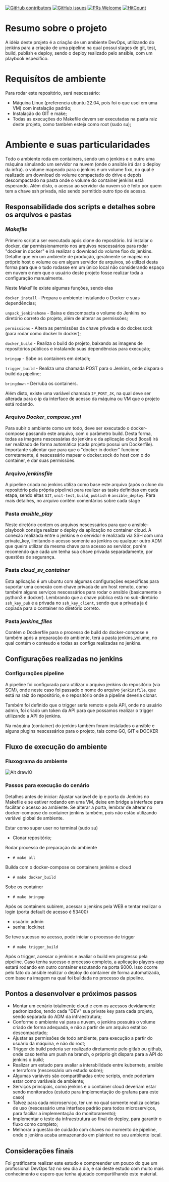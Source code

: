 [![GitHub contributors](https://img.shields.io/github/contributors/JustIdeas/ci_cd_alltheway)](https://github.com/JustIdeas/ci_cd_alltheway/graphs/contributors) [![GitHub issues](https://img.shields.io/github/issues/JustIdeas/ci_cd_alltheway)](https://github.com/coderjojo/JustIdeas/ci_cd_alltheway/issues) [![PRs Welcome](https://img.shields.io/badge/PRs-welcome-brightgreen.svg?style=flat-square)](https://github.com/JustIdeas/ci_cd_alltheway/pulls) [![HitCount](https://views.whatilearened.today/views/github/JustIdeas/ci_cd_alltheway.svg)](https://github.com/JustIdeas/ci_cd_alltheway/) 

# Resumo sobre o projeto
A idéia deste projeto é a criação de um ambiente DevOps, utilizando do jenkins para a criação de uma pipeline na qual possui stages de git, test, build, publish e deploy, sendo o deploy realizado pelo ansible, com um playbook especifico.

# Requisítos de ambiente
Para rodar este repositório, será nescessário:
- Máquina Linux (preferencia ubuntu 22.04, pois foi o que usei em uma VM) com instalação padrão;
- Instalação do GIT e make;
- Todas as execuções do Makefile devem ser executadas na pasta raiz deste projeto, como também esteja como root (sudo su);

# Ambiente e suas particularidades
Todo o ambiente roda em containers, sendo um o jenkins e o outro uma máquina simulando um servidor na nuvem (onde o ansible irá dar o deploy da infra). o volume mapeado para o jenkins é um volume fixo, no qual é realizado um download do volume compactado do drive e depois descompactado na pasta onde o volume do container jenkins está esperando. Além disto, o acesso ao servidor da nuvem só é feito por quem tem a chave ssh privada, não sendo permitido outro tipo de acesso.

## Responsabilidade dos scripts e detalhes sobre os arquivos e pastas
### *Makefile*
Primeiro script a ser executado após clone do repositório. Irá instalar o docker, dar permissionamento nos arquivos nescessários para rodar "docker in docker" e irá realizar o download do volume fixo do jenkins. 
Detalhe que em um ambiente de produção, geralmente se mapeia no próprio host o volume ou em algum servidor de arquivos, só utilizei desta forma para que o tudo rodasse em um único local não considerando espaço em nuvem e nem que o usuário deste projeto fosse realizar toda a configuração manualmente.

Neste MakeFile existe algumas funções, sendo elas

```docker_install``` - Prepara o ambiente instalando o Docker e suas dependências;

```unpack_jenkinshome``` - Baixa e descompacta o volume do Jenkins no diretório correto do projeto, além de alterar as permissões;

```permissions``` - Altera as permissões da chave privada e do docker.sock (para rodar como docker In docker);

```docker_build``` - Realiza o build do projeto, baixando as imagens de repositórios públicos e instalando suas dependências para execução;

```bringup``` - Sobe os containers em detach;

```trigger_build``` - Realiza uma chamada POST para o Jenkins, onde dispara o build da pipeline;

```bringdown``` - Derruba os containers.

Além disto, existe uma variável chamada ```IP_PORT_JK```, na qual deve ser alterada para o ip da interface de acesso da máquina ou VM que o projeto está rodando.

### Arquivo *Docker_compose.yml*
Para subir o ambiente como um todo, deve ser executado o docker-compose passando este arquivo, com o parâmetro build. Desta forma, todas as imagens nescessárias do jenkins e da aplicação cloud (local) irá ser realizado de forma automática (cada projeto possui um Dockerfile).
Importante salientar que para que o "docker in docker" funcione corretamente, é nescessário mapear o docker.sock do host com o do container, e dar suas permissões.

### Arquivo *jenkinsfile*
A pipeline criada no jenkins utiliza como base este arquivo (após o clone do repositório pela própria pipeline) para realizar as tasks definidas em cada etapa, sendo eltas ```GIT```, ```unit-test```, ```build```, ```publish``` e ```ansible_deploy```. Para mais detalhes, no arquivo contém comentários sobre cada stage

### Pasta *ansible_play*
Neste diretório contem os arquivos nescessários para que o ansible-playbook consiga realizar o deploy da aplicação no container cloud. A conexão realizada entre o jenkins e o servidor é realizada via SSH com uma private_key, limitando o acesso somente ao jenkins ou qualquer outro ADM que queira utilizar da mesma chave para acesso ao servidor, porém recomendo que cada um tenha sua chave privada separadamente, por questões de segurança.

### Pasta *cloud_sv_container*
Esta aplicação é um ubuntu com algumas configurações especificas para suportar uma conexão com chave privada de um host remoto, como também alguns serviços nescessários para rodar o ansible (basicamente o python3 e docker).
Lembrando que a chave pública está no sub-diretório ```ssh_key_pub``` e a privada no ```ssh_key_client```, sendo que a privada ja é copiada para o container no diretório correto.

### Pasta *jenkins_files*
Contém o Dockerfile para o processo de build do docker-compose e também após a preparação do ambiente, terá a pasta jenkins_volume, no qual contém o conteudo e todas as configs realizadas no jenkins.

## Configurações realizadas no jenkins

### Configurações pipeline
A pipeline foi configurada para utilizar o arquivo jenkins do repositório (via SCM), onde neste caso foi passado o nome do arquivo ```jenkinsfile```, que está na raiz do repositório, e o repositório onde a pipeline deveria clonar.

Também foi definido que o trigger seria remoto e pela API, onde no usuário admin, foi criado um token da API para que possamos realizar o trigger utilizando a API do jenkins. 

Na máquina (container) do jenkins também foram instalados o ansible e alguns plugins nescessários para o projeto, tais como GO, GIT e DOCKER

## Fluxo de execução do ambiente
### Fluxograma do ambiente
![Alt drawIO](Funcionamento.png)

### Passos para execução do cenário
Detalhes antes de iniciar:
Ajustar variável de ip e porta do Jenkins no Makefile e se estiver rodando em uma VM, deixe em bridge a interface para facilitar o acesso ao ambiente. Se alterar a porta, lembrar de alterar no docker-compose do container jenkins também, pois não estão utilizando variável global de ambiente.

Estar como super user no terminal (sudo su)

* Clonar repositório;

Rodar processo de preparação do ambiente
* ```# make all```

Builda com o docker-compose os containers jenkins e cloud
* ```# make docker_build```

Sobe os container
* ```# make bringup```

Após os containers subirem, acessar o jenkins pela WEB e tentar realizar o login (porta default de acesso é 53400)
* usuário: admin
* senha: lockinet

Se teve sucesso no acesso, pode iniciar o processo de trigger
* ```# make trigger_build```

Após o trigger, acessar o jenkins e avaliar o build em progresso pela pipeline. Caso tenha sucesso o processo completo, a aplicação
players-app estará rodando em outro container escutando na porta 9000. Isso ocorre pelo fato do ansible realizar o deploy do container de forma automatizada, com base na imagem na qual foi buildada no processo da pipeline.

## Pontos a desenvolver e próximos passos

* Montar um cenário totalmente cloud e com os acessos devidamente padronizados, tendo cada "DEV" sua private key para cada projeto, sendo separada do ADM da infraestrutura;
* Conforme o ambiente vai para a nuvem, o jenkins possuirá o volume criado de forma adequada, e não a partir de um arquivo estático descompactado;
* Ajustar as permissões de todo ambiente, para execução a partir do usuário da máquina, e não do root;
* Trigger do build poderia ser realizado diretamente pelo gitlab ou github, onde caso tenha um push na branch, o próprio git dispara para a API do jenkins o build;
* Realizar um estudo para avaliar a interabilidade entre kubernets, ansible e terraform (nescessário um estudo sobre);
* Algumas variáveis são compartilhadas entre scripts, onde poderiam estar como variáveis de ambiente;
* Serviços principais, como jenkins e o container cloud deveriam estar sendo monitorados (estudo para implementação do grafana para este caso)
* Talvez para cada microserviço, ter um no qual somente realiza coletas de uso (nescessário uma interface padrão para todos microserviços, para faciliar a implementação do monitoramento);
* Implementar o teste da infraestrutura ao final do deploy, para garantir o fluxo como completo;
* Melhorar a questão de cuidado com chaves no momento de pipeline, onde o jenkins acaba armazenando em plaintext no seu ambiente local.

## Considerações finais

Foi gratificante realizar este estudo e compreender um pouco do que um profissional DevOps faz no seu dia a dia, e sai deste estudo com muito mais conhecimento e espero que tenha ajudado compartilhando este material.
